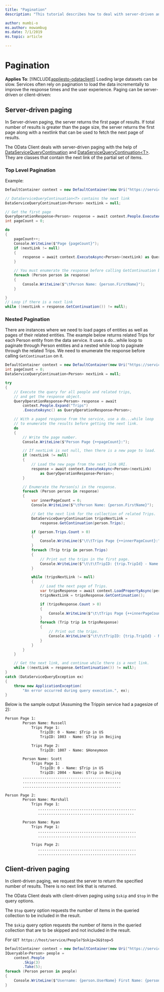 ```yaml
---
title: "Pagination"
description: "This tutorial describes how to deal with server-driven and client-driven pagination."

author: mumbi-o
ms.author: mowambug
ms.date: 7/1/2019
ms.topic: article
 
---
```

# Pagination
**Applies To**: [!INCLUDE[appliesto-odataclient](../../includes/appliesto-odataclient-v7.md)]
Loading large datasets can be slow. Services often rely on pagination to load the data incrementally to improve the response times and the user experience. Paging can be server-driven or client-driven:

## Server-driven paging
In Server-driven paging, the server returns the first page of results. If total number of results is greater than the page size, the server returns the first page along with a nextlink that can be used to fetch the next page of results.

The OData Client deals with server-driven paging with the help of [DataServiceQueryContinuation](/dotnet/api/microsoft.odata.client.dataservicequerycontinuation) and [DataServiceQueryContinuation&lt;T&gt;](/dotnet/api/microsoft.odata.client.dataservicequerycontinuation-1). They are classes that contain the next link of the partial set of items.

### Top Level Pagination

Example:

``` csharp
DefaultContainer context = new DefaultContainer(new Uri("https://services.odata.org/v4/TripPinServiceRW/"));

// DataServiceQueryContinuation<T> contains the next link
DataServiceQueryContinuation<Person> nextLink = null;

// Get the first page
QueryOperationResponse<Person> response = await context.People.ExecuteAsync() as QueryOperationResponse<Person>;
int pageCount = 0;

do
{
    pageCount++;
    Console.WriteLine($"Page {pageCount}");
    if (nextLink != null)
    {
        response = await context.ExecuteAsync<Person>(nextLink) as QueryOperationResponse<Person>;
    }

    // You must enumerate the response before calling GetContinuation below.
    foreach (Person person in response)
    {
        Console.WriteLine($"\tPerson Name: {person.FirstName}");
    }

}
// Loop if there is a next link
while ((nextLink = response.GetContinuation()) != null);
```

### Nested Pagination
There are instances where we need to load pages of entities as well as pages of their related entities.
The example below returns related Trips for each Person entity from the data service. It uses a do...while loop to paginate through Person entities and a nested while loop to paginate through the related Trips.
We need to enumerate the response before calling `GetContinuation` on it.

``` csharp
DefaultContainer context = new DefaultContainer(new Uri("https://services.odata.org/v4/TripPinServiceRW/"));
int pageCount = 0;
DataServiceQueryContinuation<Person> nextLink = null;

try
{
    // Execute the query for all people and related trips,
    // and get the response object.
    QueryOperationResponse<Person> response = await
        context.People.Expand("Trips")
        .ExecuteAsync() as QueryOperationResponse<Person>;

    // With a paged response from the service, use a do...while loop
    // to enumerate the results before getting the next link.
    do
    {
        // Write the page number.
        Console.WriteLine($"Person Page {++pageCount}:");

        // If nextLink is not null, then there is a new page to load.
        if (nextLink != null)
        {
            // Load the new page from the next link URI.
            response = await context.ExecuteAsync<Person>(nextLink)
                as QueryOperationResponse<Person>;
        }

        // Enumerate the Person(s) in the response.
        foreach (Person person in response)
        {
            var innerPageCount = 0;
            Console.WriteLine($"\tPerson Name: {person.FirstName}");

            // Get the next link for the collection of related Trips.
            DataServiceQueryContinuation tripsNextLink =
                response.GetContinuation(person.Trips);

            if (person.Trips.Count > 0)
            {
                Console.WriteLine($"\t\tTrips Page {++innerPageCount}:");
            }
            foreach (Trip trip in person.Trips)
            {
                // Print out the trips in the first page.
                Console.WriteLine($"\t\t\tTripID: {trip.TripId} - Name: ${trip.Name}");
            }

            while (tripsNextLink != null)
            {
                // Load the next page of Trips.
                var tripsResponse = await context.LoadPropertyAsync(person, "Trips", tripsNextLink);
                tripsNextLink = tripsResponse.GetContinuation();

                if (tripsResponse.Count > 0)
                {
                    Console.WriteLine($"\t\tTrips Page {++innerPageCount}:");
                }
                foreach (Trip trip in tripsResponse)
                {
                    // Print out the trips.
                    Console.WriteLine($"\t\t\tTripID: {trip.TripId} - Name: ${trip.Name}");
                }
            }
        }
    }

    // Get the next link, and continue while there is a next link.
    while ((nextLink = response.GetContinuation()) != null);
}
catch (DataServiceQueryException ex)
{
    throw new ApplicationException(
        "An error occurred during query execution.", ex);
}
```

Below is the sample output (Assuming the Trippin service had a pagesize of 2):
```html
Person Page 1:
        Person Name: Russell
            Trips Page 1:
                TripID: 0 - Name: $Trip in US
                TripID: 1003 - Name: $Trip in Beijing

            Trips Page 2:
                TripID: 1007 - Name: $Honeymoon

        Person Name: Scott
            Trips Page 1:
                TripID: 0 - Name: $Trip in US
                TripID: 2004 - Name: $Trip in Beijing
        .............................................
        .............................................
        .............................................

Person Page 2:
        Person Name: Marshall
            Trips Page 1:
               .............................................
               ............................................

        Person Name: Ryan
            Trips Page 1:
               .............................................
               .............................................

            Trips Page 2:
               .............................................
               .............................................
```

## Client-driven paging
In client-driven paging, we request the server to return the specified number of results. There is no next link that is returned.

The OData Client deals with client-driven paging using `$skip` and `$top` in the query options.

The `$top` query option requests the number of items in the queried collection to be included in the result. 

The `$skip` query option requests the number of items in the queried collection that are to be skipped and not included in the result.

For `GET https://host/service/People?$skip=3&$top=5`

``` csharp
DefaultContainer context = new DefaultContainer(new Uri("https://services.odata.org/V4/(S(uvf1y321yx031rnxmcbqmlxw))/TripPinServiceRW/"));
IQueryable<Person> people =
    context.People
        .Skip(3)
        .Take(5);
foreach (Person person in people)
{
    Console.WriteLine($"Username: {person.UserName} First Name: {person.FirstName}");
}
```